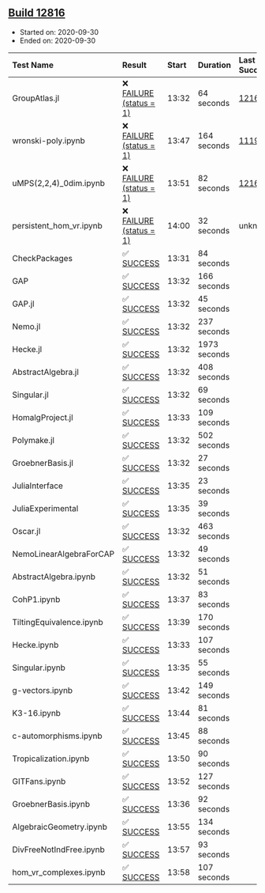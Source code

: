 ## [Build 12816](https://oscarci.mathematik.uni-kl.de/job/oscar/12816/)

* Started on: 2020-09-30
* Ended on: 2020-09-30

| Test Name    | Result | Start | Duration | Last Success | First Failure |
|:-------------|:-------|:------|:---------|:-------------|:--------------|
| GroupAtlas.jl | ❌ [FAILURE (status = 1)](https://oscarci.mathematik.uni-kl.de/job/oscar/12816/artifact/logs/build-12816/GroupAtlas.jl.log) | 13:32 | 64 seconds | [12167](https://oscarci.mathematik.uni-kl.de/job/oscar/12167/) | [12168](https://oscarci.mathematik.uni-kl.de/job/oscar/12168/) |
| wronski-poly.ipynb | ❌ [FAILURE (status = 1)](https://oscarci.mathematik.uni-kl.de/job/oscar/12816/artifact/logs/build-12816/wronski-poly.ipynb.log) | 13:47 | 164 seconds | [11192](https://oscarci.mathematik.uni-kl.de/job/oscar/11192/) | [11193](https://oscarci.mathematik.uni-kl.de/job/oscar/11193/) |
| uMPS(2,2,4)_0dim.ipynb | ❌ [FAILURE (status = 1)](https://oscarci.mathematik.uni-kl.de/job/oscar/12816/artifact/logs/build-12816/uMPS-2-2-4-_0dim.ipynb.log) | 13:51 | 82 seconds | [12167](https://oscarci.mathematik.uni-kl.de/job/oscar/12167/) | [12168](https://oscarci.mathematik.uni-kl.de/job/oscar/12168/) |
| persistent_hom_vr.ipynb | ❌ [FAILURE (status = 1)](https://oscarci.mathematik.uni-kl.de/job/oscar/12816/artifact/logs/build-12816/persistent_hom_vr.ipynb.log) | 14:00 | 32 seconds | unknown | unknown |
| CheckPackages | ✅ [SUCCESS](https://oscarci.mathematik.uni-kl.de/job/oscar/12816/artifact/logs/build-12816/CheckPackages.log) | 13:31 | 84 seconds |  |  |
| GAP | ✅ [SUCCESS](https://oscarci.mathematik.uni-kl.de/job/oscar/12816/artifact/logs/build-12816/GAP.log) | 13:32 | 166 seconds |  |  |
| GAP.jl | ✅ [SUCCESS](https://oscarci.mathematik.uni-kl.de/job/oscar/12816/artifact/logs/build-12816/GAP.jl.log) | 13:32 | 45 seconds |  |  |
| Nemo.jl | ✅ [SUCCESS](https://oscarci.mathematik.uni-kl.de/job/oscar/12816/artifact/logs/build-12816/Nemo.jl.log) | 13:32 | 237 seconds |  |  |
| Hecke.jl | ✅ [SUCCESS](https://oscarci.mathematik.uni-kl.de/job/oscar/12816/artifact/logs/build-12816/Hecke.jl.log) | 13:32 | 1973 seconds |  |  |
| AbstractAlgebra.jl | ✅ [SUCCESS](https://oscarci.mathematik.uni-kl.de/job/oscar/12816/artifact/logs/build-12816/AbstractAlgebra.jl.log) | 13:32 | 408 seconds |  |  |
| Singular.jl | ✅ [SUCCESS](https://oscarci.mathematik.uni-kl.de/job/oscar/12816/artifact/logs/build-12816/Singular.jl.log) | 13:32 | 69 seconds |  |  |
| HomalgProject.jl | ✅ [SUCCESS](https://oscarci.mathematik.uni-kl.de/job/oscar/12816/artifact/logs/build-12816/HomalgProject.jl.log) | 13:33 | 109 seconds |  |  |
| Polymake.jl | ✅ [SUCCESS](https://oscarci.mathematik.uni-kl.de/job/oscar/12816/artifact/logs/build-12816/Polymake.jl.log) | 13:32 | 502 seconds |  |  |
| GroebnerBasis.jl | ✅ [SUCCESS](https://oscarci.mathematik.uni-kl.de/job/oscar/12816/artifact/logs/build-12816/GroebnerBasis.jl.log) | 13:32 | 27 seconds |  |  |
| JuliaInterface | ✅ [SUCCESS](https://oscarci.mathematik.uni-kl.de/job/oscar/12816/artifact/logs/build-12816/JuliaInterface.log) | 13:35 | 23 seconds |  |  |
| JuliaExperimental | ✅ [SUCCESS](https://oscarci.mathematik.uni-kl.de/job/oscar/12816/artifact/logs/build-12816/JuliaExperimental.log) | 13:35 | 39 seconds |  |  |
| Oscar.jl | ✅ [SUCCESS](https://oscarci.mathematik.uni-kl.de/job/oscar/12816/artifact/logs/build-12816/Oscar.jl.log) | 13:32 | 463 seconds |  |  |
| NemoLinearAlgebraForCAP | ✅ [SUCCESS](https://oscarci.mathematik.uni-kl.de/job/oscar/12816/artifact/logs/build-12816/NemoLinearAlgebraForCAP.log) | 13:32 | 49 seconds |  |  |
| AbstractAlgebra.ipynb | ✅ [SUCCESS](https://oscarci.mathematik.uni-kl.de/job/oscar/12816/artifact/logs/build-12816/AbstractAlgebra.ipynb.log) | 13:32 | 51 seconds |  |  |
| CohP1.ipynb | ✅ [SUCCESS](https://oscarci.mathematik.uni-kl.de/job/oscar/12816/artifact/logs/build-12816/CohP1.ipynb.log) | 13:37 | 83 seconds |  |  |
| TiltingEquivalence.ipynb | ✅ [SUCCESS](https://oscarci.mathematik.uni-kl.de/job/oscar/12816/artifact/logs/build-12816/TiltingEquivalence.ipynb.log) | 13:39 | 170 seconds |  |  |
| Hecke.ipynb | ✅ [SUCCESS](https://oscarci.mathematik.uni-kl.de/job/oscar/12816/artifact/logs/build-12816/Hecke.ipynb.log) | 13:33 | 107 seconds |  |  |
| Singular.ipynb | ✅ [SUCCESS](https://oscarci.mathematik.uni-kl.de/job/oscar/12816/artifact/logs/build-12816/Singular.ipynb.log) | 13:35 | 55 seconds |  |  |
| g-vectors.ipynb | ✅ [SUCCESS](https://oscarci.mathematik.uni-kl.de/job/oscar/12816/artifact/logs/build-12816/g-vectors.ipynb.log) | 13:42 | 149 seconds |  |  |
| K3-16.ipynb | ✅ [SUCCESS](https://oscarci.mathematik.uni-kl.de/job/oscar/12816/artifact/logs/build-12816/K3-16.ipynb.log) | 13:44 | 81 seconds |  |  |
| c-automorphisms.ipynb | ✅ [SUCCESS](https://oscarci.mathematik.uni-kl.de/job/oscar/12816/artifact/logs/build-12816/c-automorphisms.ipynb.log) | 13:45 | 88 seconds |  |  |
| Tropicalization.ipynb | ✅ [SUCCESS](https://oscarci.mathematik.uni-kl.de/job/oscar/12816/artifact/logs/build-12816/Tropicalization.ipynb.log) | 13:50 | 90 seconds |  |  |
| GITFans.ipynb | ✅ [SUCCESS](https://oscarci.mathematik.uni-kl.de/job/oscar/12816/artifact/logs/build-12816/GITFans.ipynb.log) | 13:52 | 127 seconds |  |  |
| GroebnerBasis.ipynb | ✅ [SUCCESS](https://oscarci.mathematik.uni-kl.de/job/oscar/12816/artifact/logs/build-12816/GroebnerBasis.ipynb.log) | 13:36 | 92 seconds |  |  |
| AlgebraicGeometry.ipynb | ✅ [SUCCESS](https://oscarci.mathematik.uni-kl.de/job/oscar/12816/artifact/logs/build-12816/AlgebraicGeometry.ipynb.log) | 13:55 | 134 seconds |  |  |
| DivFreeNotIndFree.ipynb | ✅ [SUCCESS](https://oscarci.mathematik.uni-kl.de/job/oscar/12816/artifact/logs/build-12816/DivFreeNotIndFree.ipynb.log) | 13:57 | 93 seconds |  |  |
| hom_vr_complexes.ipynb | ✅ [SUCCESS](https://oscarci.mathematik.uni-kl.de/job/oscar/12816/artifact/logs/build-12816/hom_vr_complexes.ipynb.log) | 13:58 | 107 seconds |  |  |
